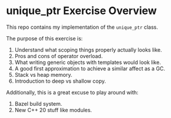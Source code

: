 # unique_ptr Exercise Overview
This repo contains my implementation of the `unique_ptr` class. 

The purpose of this exercise is:
1. Understand what scoping things properly actually looks like.
2. Pros and cons of operator overload.
3. What writing generic objects with templates would look like.
4. A good first approximation to achieve a similar affect as a GC.
5. Stack vs heap memory.
6. Introduction to deep vs shallow copy.

Additionally, this is a great excuse to play around with:
1. Bazel build system.
2. New C++ 20 stuff like modules.
